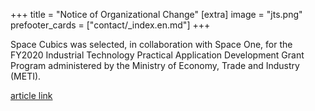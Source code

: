 +++
title = "Notice of Organizational Change"
[extra]
image = "jts.png"
prefooter_cards = ["contact/_index.en.md"]
+++

Space Cubics was selected, in collaboration with Space One, for the FY2020 Industrial Technology Practical Application Development Grant Program administered by the Ministry of Economy, Trade and Industry (METI).

[article link](https://sii.or.jp/space02/decision.html)
